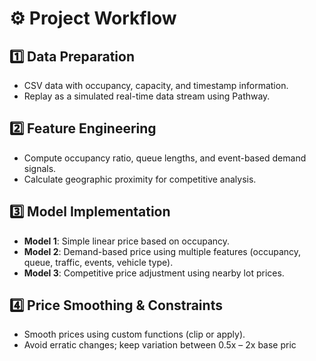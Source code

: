 # ⚙️ Project Workflow

## 1️⃣ Data Preparation

- CSV data with occupancy, capacity, and timestamp information.
- Replay as a simulated real-time data stream using Pathway.

## 2️⃣ Feature Engineering

- Compute occupancy ratio, queue lengths, and event-based demand signals.
- Calculate geographic proximity for competitive analysis.

## 3️⃣ Model Implementation

- **Model 1**: Simple linear price based on occupancy.
- **Model 2**: Demand-based price using multiple features (occupancy, queue, traffic, events, vehicle type).
- **Model 3**: Competitive price adjustment using nearby lot prices.

## 4️⃣ Price Smoothing & Constraints

- Smooth prices using custom functions (clip or apply).
- Avoid erratic changes; keep variation between 0.5x – 2x base pric

